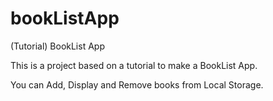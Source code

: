 # bookListApp
(Tutorial) BookList App

This is a project based on a tutorial to make a BookList App.

You can Add, Display and Remove books from Local Storage.
